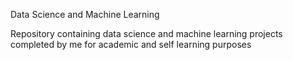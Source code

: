 Data Science and Machine Learning

Repository containing data science and machine learning projects completed by me for academic and self learning purposes
